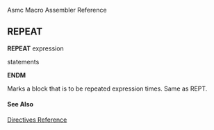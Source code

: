 Asmc Macro Assembler Reference

## REPEAT

**REPEAT** expression

statements

**ENDM**

Marks a block that is to be repeated expression times. Same as REPT.

#### See Also

[Directives Reference](readme.md)